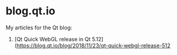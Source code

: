 # blog.qt.io

My articles for the Qt blog:

1. [Qt Quick WebGL release in Qt 5.12](https://blog.qt.io/blog/2018/11/23/qt-quick-webgl-release-512
